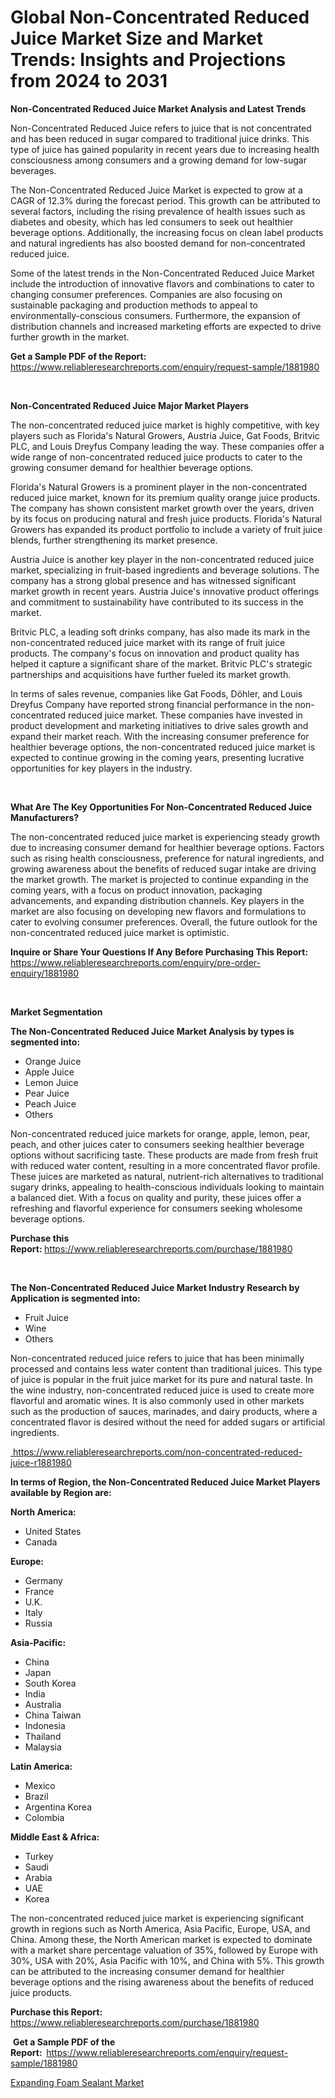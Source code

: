 <p><h1>Global Non-Concentrated Reduced Juice Market Size and Market Trends: Insights and Projections from 2024 to 2031</h1></p><p><strong>Non-Concentrated Reduced Juice Market Analysis and Latest Trends</strong></p>
<p><p>Non-Concentrated Reduced Juice refers to juice that is not concentrated and has been reduced in sugar compared to traditional juice drinks. This type of juice has gained popularity in recent years due to increasing health consciousness among consumers and a growing demand for low-sugar beverages.</p><p>The Non-Concentrated Reduced Juice Market is expected to grow at a CAGR of 12.3% during the forecast period. This growth can be attributed to several factors, including the rising prevalence of health issues such as diabetes and obesity, which has led consumers to seek out healthier beverage options. Additionally, the increasing focus on clean label products and natural ingredients has also boosted demand for non-concentrated reduced juice.</p><p>Some of the latest trends in the Non-Concentrated Reduced Juice Market include the introduction of innovative flavors and combinations to cater to changing consumer preferences. Companies are also focusing on sustainable packaging and production methods to appeal to environmentally-conscious consumers. Furthermore, the expansion of distribution channels and increased marketing efforts are expected to drive further growth in the market.</p></p>
<p><strong>Get a Sample PDF of the Report:&nbsp;</strong> <a href="https://www.reliableresearchreports.com/enquiry/request-sample/1881980">https://www.reliableresearchreports.com/enquiry/request-sample/1881980</a></p>
<p>&nbsp;</p>
<p><strong>Non-Concentrated Reduced Juice Major Market Players</strong></p>
<p><p>The non-concentrated reduced juice market is highly competitive, with key players such as Florida's Natural Growers, Austria Juice, Gat Foods, Britvic PLC, and Louis Dreyfus Company leading the way. These companies offer a wide range of non-concentrated reduced juice products to cater to the growing consumer demand for healthier beverage options.</p><p>Florida's Natural Growers is a prominent player in the non-concentrated reduced juice market, known for its premium quality orange juice products. The company has shown consistent market growth over the years, driven by its focus on producing natural and fresh juice products. Florida's Natural Growers has expanded its product portfolio to include a variety of fruit juice blends, further strengthening its market presence.</p><p>Austria Juice is another key player in the non-concentrated reduced juice market, specializing in fruit-based ingredients and beverage solutions. The company has a strong global presence and has witnessed significant market growth in recent years. Austria Juice's innovative product offerings and commitment to sustainability have contributed to its success in the market.</p><p>Britvic PLC, a leading soft drinks company, has also made its mark in the non-concentrated reduced juice market with its range of fruit juice products. The company's focus on innovation and product quality has helped it capture a significant share of the market. Britvic PLC's strategic partnerships and acquisitions have further fueled its market growth.</p><p>In terms of sales revenue, companies like Gat Foods, Döhler, and Louis Dreyfus Company have reported strong financial performance in the non-concentrated reduced juice market. These companies have invested in product development and marketing initiatives to drive sales growth and expand their market reach. With the increasing consumer preference for healthier beverage options, the non-concentrated reduced juice market is expected to continue growing in the coming years, presenting lucrative opportunities for key players in the industry.</p></p>
<p>&nbsp;</p>
<p><strong>What Are The Key Opportunities For Non-Concentrated Reduced Juice Manufacturers?</strong></p>
<p><p>The non-concentrated reduced juice market is experiencing steady growth due to increasing consumer demand for healthier beverage options. Factors such as rising health consciousness, preference for natural ingredients, and growing awareness about the benefits of reduced sugar intake are driving the market growth. The market is projected to continue expanding in the coming years, with a focus on product innovation, packaging advancements, and expanding distribution channels. Key players in the market are also focusing on developing new flavors and formulations to cater to evolving consumer preferences. Overall, the future outlook for the non-concentrated reduced juice market is optimistic.</p></p>
<p><strong>Inquire or Share Your Questions If Any Before Purchasing This Report:</strong> <a href="https://www.reliableresearchreports.com/enquiry/pre-order-enquiry/1881980">https://www.reliableresearchreports.com/enquiry/pre-order-enquiry/1881980</a></p>
<p>&nbsp;</p>
<p><strong>Market Segmentation</strong></p>
<p><strong>The Non-Concentrated Reduced Juice Market Analysis by types is segmented into:</strong></p>
<p><ul><li>Orange Juice</li><li>Apple Juice</li><li>Lemon Juice</li><li>Pear Juice</li><li>Peach Juice</li><li>Others</li></ul></p>
<p><p>Non-concentrated reduced juice markets for orange, apple, lemon, pear, peach, and other juices cater to consumers seeking healthier beverage options without sacrificing taste. These products are made from fresh fruit with reduced water content, resulting in a more concentrated flavor profile. These juices are marketed as natural, nutrient-rich alternatives to traditional sugary drinks, appealing to health-conscious individuals looking to maintain a balanced diet. With a focus on quality and purity, these juices offer a refreshing and flavorful experience for consumers seeking wholesome beverage options.</p></p>
<p><strong>Purchase this Report:&nbsp;</strong><a href="https://www.reliableresearchreports.com/purchase/1881980">https://www.reliableresearchreports.com/purchase/1881980</a></p>
<p>&nbsp;</p>
<p><strong>The Non-Concentrated Reduced Juice Market Industry Research by Application is segmented into:</strong></p>
<p><ul><li>Fruit Juice</li><li>Wine</li><li>Others</li></ul></p>
<p><p>Non-concentrated reduced juice refers to juice that has been minimally processed and contains less water content than traditional juices. This type of juice is popular in the fruit juice market for its pure and natural taste. In the wine industry, non-concentrated reduced juice is used to create more flavorful and aromatic wines. It is also commonly used in other markets such as the production of sauces, marinades, and dairy products, where a concentrated flavor is desired without the need for added sugars or artificial ingredients.</p></p>
<p><a href="https://www.reliableresearchreports.com/non-concentrated-reduced-juice-r1881980">&nbsp;https://www.reliableresearchreports.com/non-concentrated-reduced-juice-r1881980</a></p>
<p><strong>In terms of Region, the Non-Concentrated Reduced Juice Market Players available by Region are:</strong></p>
<p>
    <p> <strong> North America: </strong>
        <ul>
            <li>United States</li>
            <li>Canada</li>
        </ul>
        </p> 
    <p> <strong> Europe: </strong>
        <ul>
            <li>Germany</li>
            <li>France</li>
            <li>U.K.</li>
            <li>Italy</li>
            <li>Russia</li>
        </ul>
        </p> 
    <p> <strong> Asia-Pacific: </strong>
        <ul>
            <li>China</li>
            <li>Japan</li>
            <li>South Korea</li>
            <li>India</li>
            <li>Australia</li>
            <li>China Taiwan</li>
            <li>Indonesia</li>
            <li>Thailand</li>
            <li>Malaysia</li>
        </ul>
        </p> 
    <p> <strong> Latin America: </strong>
        <ul>
            <li>Mexico</li>
            <li>Brazil</li>
            <li>Argentina Korea</li>
            <li>Colombia</li>
        </ul>
        </p> 
    <p> <strong> Middle East & Africa: </strong>
        <ul>
            <li>Turkey</li>
            <li>Saudi</li>
            <li>Arabia</li>
            <li>UAE</li>
            <li>Korea</li>
        </ul>
    </p>
    </p>
<p><p>The non-concentrated reduced juice market is experiencing significant growth in regions such as North America, Asia Pacific, Europe, USA, and China. Among these, the North American market is expected to dominate with a market share percentage valuation of 35%, followed by Europe with 30%, USA with 20%, Asia Pacific with 10%, and China with 5%. This growth can be attributed to the increasing consumer demand for healthier beverage options and the rising awareness about the benefits of reduced juice products.</p></p>
<p><strong>Purchase this Report: </strong><a href="https://www.reliableresearchreports.com/purchase/1881980">https://www.reliableresearchreports.com/purchase/1881980</a></p>
<p>&nbsp;<strong>Get a Sample PDF of the Report:&nbsp;&nbsp;</strong><a href="https://www.reliableresearchreports.com/enquiry/request-sample/1881980">https://www.reliableresearchreports.com/enquiry/request-sample/1881980</a></p>
<p><strong></strong></p>
<p><p><a href="https://glittery-fuchsia-86a.notion.site/Expanding-Foam-Sealant-Market-Size-Growth-Outlook-from-2024-to-2031-projecting-at-Market-s-Trends--8298d98b9a9f45bda49050c184c2e824">Expanding Foam Sealant Market</a></p></p>